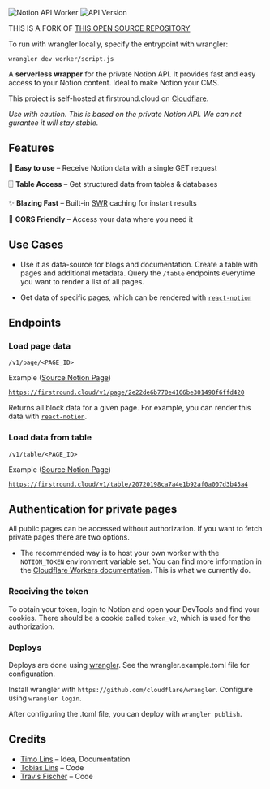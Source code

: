 ![Notion API Worker](https://user-images.githubusercontent.com/1440854/79893752-cc448680-8404-11ea-8d19-e0308eb32028.png)
![API Version](https://badgen.net/badge/API%20Version/v1/green)

THIS IS A FORK OF [THIS OPEN SOURCE REPOSITORY](https://github.com/splitbee/notion-api-worker)

To run with wrangler locally, specify the entrypoint with wrangler:

`wrangler dev worker/script.js`

A **serverless wrapper** for the private Notion API. It provides fast and easy access to your Notion content.
Ideal to make Notion your CMS.

This project is self-hosted at firstround.cloud on [Cloudflare](https://dash.cloudflare.com/).

_Use with caution. This is based on the private Notion API. We can not gurantee it will stay stable._

## Features

🍭 **Easy to use** – Receive Notion data with a single GET request

🗄 **Table Access** – Get structured data from tables & databases

✨ **Blazing Fast** – Built-in [SWR](https://www.google.com/search?q=stale+while+revalidate) caching for instant results

🛫 **CORS Friendly** – Access your data where you need it

## Use Cases

- Use it as data-source for blogs and documentation. Create a table with pages and additional metadata. Query the `/table` endpoints everytime you want to render a list of all pages.

- Get data of specific pages, which can be rendered with [`react-notion`](https://github.com/splitbee/react-notion)

## Endpoints

### Load page data

`/v1/page/<PAGE_ID>`

Example ([Source Notion Page](https://www.notion.so/react-notion-example-2e22de6b770e4166be301490f6ffd420))

[`https://firstround.cloud/v1/page/2e22de6b770e4166be301490f6ffd420`](https://firstround.cloud/v1/page/2e22de6b770e4166be301490f6ffd420)

Returns all block data for a given page.
For example, you can render this data with [`react-notion`](https://github.com/splitbee/react-notion).

### Load data from table

`/v1/table/<PAGE_ID>`

Example ([Source Notion Page](https://firstround.cloud/20720198ca7a4e1b92af0a007d3b45a4?v=4206debfc84541d7b4503ebc838fdf1e))

[`https://firstround.cloud/v1/table/20720198ca7a4e1b92af0a007d3b45a4`](https://firstround.cloud/v1/table/20720198ca7a4e1b92af0a007d3b45a4)

## Authentication for private pages

All public pages can be accessed without authorization. If you want to fetch private pages there are two options.

- The recommended way is to host your own worker with the `NOTION_TOKEN` environment variable set. You can find more information in the [Cloudflare Workers documentation](https://developers.cloudflare.com/workers/reference/apis/environment-variables/). This is what we currently do.

### Receiving the token

To obtain your token, login to Notion and open your DevTools and find your cookies. There should be a cookie called `token_v2`, which is used for the authorization.

### Deploys

Deploys are done using [wrangler](https://github.com/cloudflare/wrangler).
See the wrangler.example.toml file for configuration.

Install wrangler with `https://github.com/cloudflare/wrangler`.
Configure using `wrangler login`.

After configuring the .toml file, you can deploy with `wrangler publish`.

## Credits

- [Timo Lins](https://twitter.com/timolins) – Idea, Documentation
- [Tobias Lins](https://twitter.com/linstobias) – Code
- [Travis Fischer](https://twitter.com/transitive_bs) – Code

